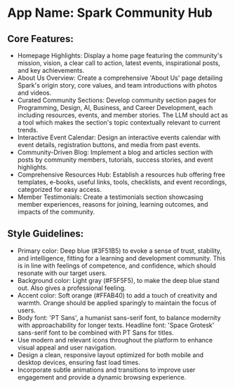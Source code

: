 # **App Name**: Spark Community Hub

## Core Features:

- Homepage Highlights: Display a home page featuring the community's mission, vision, a clear call to action, latest events, inspirational posts, and key achievements.
- About Us Overview: Create a comprehensive 'About Us' page detailing Spark's origin story, core values, and team introductions with photos and videos.
- Curated Community Sections: Develop community section pages for Programming, Design, AI, Business, and Career Development, each including resources, events, and member stories. The LLM should act as a tool which makes the section's topic contextually relevant to current trends.
- Interactive Event Calendar: Design an interactive events calendar with event details, registration buttons, and media from past events.
- Community-Driven Blog: Implement a blog and articles section with posts by community members, tutorials, success stories, and event highlights.
- Comprehensive Resources Hub: Establish a resources hub offering free templates, e-books, useful links, tools, checklists, and event recordings, categorized for easy access.
- Member Testimonials: Create a testimonials section showcasing member experiences, reasons for joining, learning outcomes, and impacts of the community.

## Style Guidelines:

- Primary color: Deep blue (#3F51B5) to evoke a sense of trust, stability, and intelligence, fitting for a learning and development community.  This is in line with feelings of competence, and confidence, which should resonate with our target users.
- Background color: Light gray (#F5F5F5), to make the deep blue stand out. Also gives a professional feeling.
- Accent color: Soft orange (#FFAB40) to add a touch of creativity and warmth. Orange should be applied sparingly to maintain the focus of users.
- Body font: 'PT Sans', a humanist sans-serif font, to balance modernity with approachability for longer texts. Headline font: 'Space Grotesk' sans-serif font to be combined with PT Sans for titles.
- Use modern and relevant icons throughout the platform to enhance visual appeal and user navigation.
- Design a clean, responsive layout optimized for both mobile and desktop devices, ensuring fast load times.
- Incorporate subtle animations and transitions to improve user engagement and provide a dynamic browsing experience.